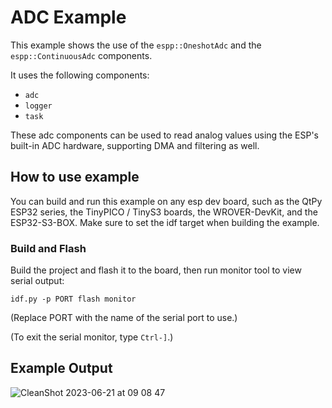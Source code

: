 # ADC Example

This example shows the use of the `espp::OneshotAdc` and the `espp::ContinuousAdc` components.

It uses the following components:
* `adc`
* `logger`
* `task`

These adc components can be used to read analog values using the ESP's built-in
ADC hardware, supporting DMA and filtering as well.

## How to use example

You can build and run this example on any esp dev board, such as the QtPy ESP32
series, the TinyPICO / TinyS3 boards, the WROVER-DevKit, and the ESP32-S3-BOX.
Make sure to set the idf target when building the example.

### Build and Flash

Build the project and flash it to the board, then run monitor tool to view serial output:

```
idf.py -p PORT flash monitor
```

(Replace PORT with the name of the serial port to use.)

(To exit the serial monitor, type ``Ctrl-]``.)

## Example Output

![CleanShot 2023-06-21 at 09 08 47](https://github.com/esp-cpp/espp/assets/213467/e6665d20-57b8-43fb-bb55-a0de1ddae7ed)

